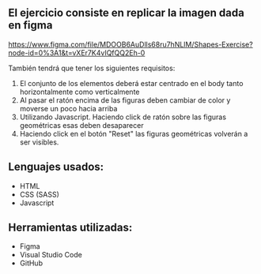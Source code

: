 ## El ejercicio consiste en replicar la imagen dada en figma
https://www.figma.com/file/MDOOB6AuDlls68ru7hNLlM/Shapes-Exercise?node-id=0%3A1&t=vXEr7K4vIQfQQ2Eh-0

También tendrá que tener los siguientes requisitos:
1. El conjunto de los elementos deberá estar centrado en el body tanto horizontalmente como verticalmente
2. Al pasar el ratón encima de las figuras deben cambiar de color y moverse un poco hacia arriba
3. Utilizando Javascript. Haciendo click de ratón sobre las figuras geométricas esas deben desaparecer
4. Haciendo click en el botón "Reset" las figuras geométricas volverán a ser visibles.

## Lenguajes usados:
- HTML
- CSS (SASS)
- Javascript

## Herramientas utilizadas:
- Figma
- Visual Studio Code
- GitHub
